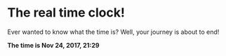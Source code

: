 # The real time clock!

Ever wanted to know what the time is? Well, your journey is about to end!

**The time is Nov 24, 2017, 21:29**
